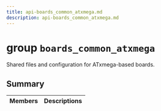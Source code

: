 ```yaml
---
title: api-boards_common_atxmega.md
description: api-boards_common_atxmega.md
---
```

# group `boards_common_atxmega` 

Shared files and configuration for ATxmega-based boards.

## Summary

 Members                        | Descriptions                                
--------------------------------|---------------------------------------------

